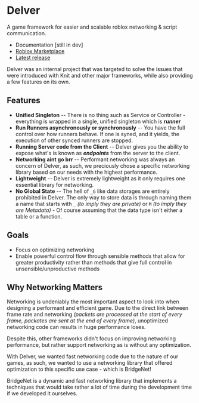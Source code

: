 # Delver
A game framework for easier and scalable roblox networking & script communication.

* Documentation [still in dev]
* [Roblox Marketplace](https://www.roblox.com/library/11521305055/Delver)
* [Latest release](https://github.com/Plothan/Delver/releases/tag/V1.0.0)

Delver was an internal project that was targeted to solve the issues that were introduced with Knit and other major frameworks, while also providing a few features on its own.

## Features

* **Unified Singleton** -- There is no thing such as Service or Controller - everything is wrapped in a single, unified singleton which is ***runner***
* **Run Runners asynchronously or synchronously** -- You have the full control over how runners behave. If one is syned, and it yields, the execution of other synced runners are stopped.
* **Running Server code from the Client** -- Delver gives you the ability to expose what's is known as ***endpoints*** from the server to the client. 
* **Networking aint go brr** -- Performant networking was always an concern of Delver, as such, we preciously chose a specific networking library based on our needs with the highest performance.
* **Lightweight** -- Delver is extremely lightweight as it only requires one essential library for networking.
* **No Global State** -- The hell of `_G` like data storages are entirely prohibited in Delver. The only way to store data is through naming them a name that starts with `_` *(to imply they are private)* or `M` *(to imply they are Metadata)* - Of course assuming that the data type isn't either a table or a function. 

## Goals

* Focus on optimizing networking
* Enable powerful control flow through sensible methods that allow for greater productivity rather than methods that give full control in unsensible/unproductive methods

## Why Networking Matters
Networking is undeniably the most important aspect to look into when designing a performant and efficient game. Due to the direct link between frame rate and networking *(packets are processed at the start of every frame, packates are sent at the end of every frame)*, unoptimized networking code can results in huge performance loses.

Despite this, other frameworks didn't focus on improving networking performance, but rather support networking as is without any optimization.

With Delver, we wanted fast networking code due to the nature of our games, as such, we wanted to use a networking library that offered optimization to this specific use case - which is BridgeNet!

BridgeNet is a dynamic and fast networking library that implements a techniques that would take rather a lot of time during the development time if we developed it ourselves.